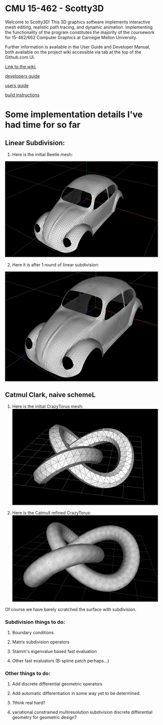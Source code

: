 # CMU 15-462 - Scotty3D

Welcome to Scotty3D! This 3D graphics software implements interactive mesh
editing, realistic path tracing, and dynamic animation. Implementing the
functionality of the program constitutes the majority of the coursework for
15-462/662 Computer Graphics at Carnegie Mellon University.

Further information is available in the User Guide and Developer Manual, both
available on the project wiki accessible via tab at the top of the Github.com UI.

[Link to the wiki:](https://github.com/cmu462/Scotty3D/wiki)

[developers guide](https://github.com/cmu462/Scotty3D/wiki/Developer-Manual)

[users guide](https://github.com/cmu462/Scotty3D/wiki/User-Guide)

[build instructions](https://github.com/cmu462/Scotty3D/wiki/Build-Instructions)



# Some implementation details I've had time for so far

## Linear Subdivision:

1. Here is the initial Beetle mesh:

![LinearSubdivision](pics/subdivision/initialBeetle.png)

2. Here it is after 1 round of linear subdivision:

![LinearSubdivision](pics/subdivision/linearSubDivBeetle.png)


## Catmul Clark, naive schemeL

1. Here is the initial CrazyTorus mesh:
![LinearSubdivision](pics/subdivision/CrazyTorusInitial.png)

2. Here is the Catmull refined CrazyTorus:
![LinearSubdivision](pics/subdivision/CrazyTorusCatmullClark3level.png)

Of course we have barely scratched the surface with subdivision.

### Subdivision things to do:

1. Boundary conditions

2. Matrix subdivision operators

3. Stamm's eigenvalue based fast evaluation

4. Other fast evaluators (B-spline patch perhaps...)

### Other things to do:

1. Add discrete differential geometric operators

2. Add automatic differentiation in some way yet to be determined.

3. ?think real hard?

4. variational constrained multiresolution subdivision discrete differential geometry for geometric design?


